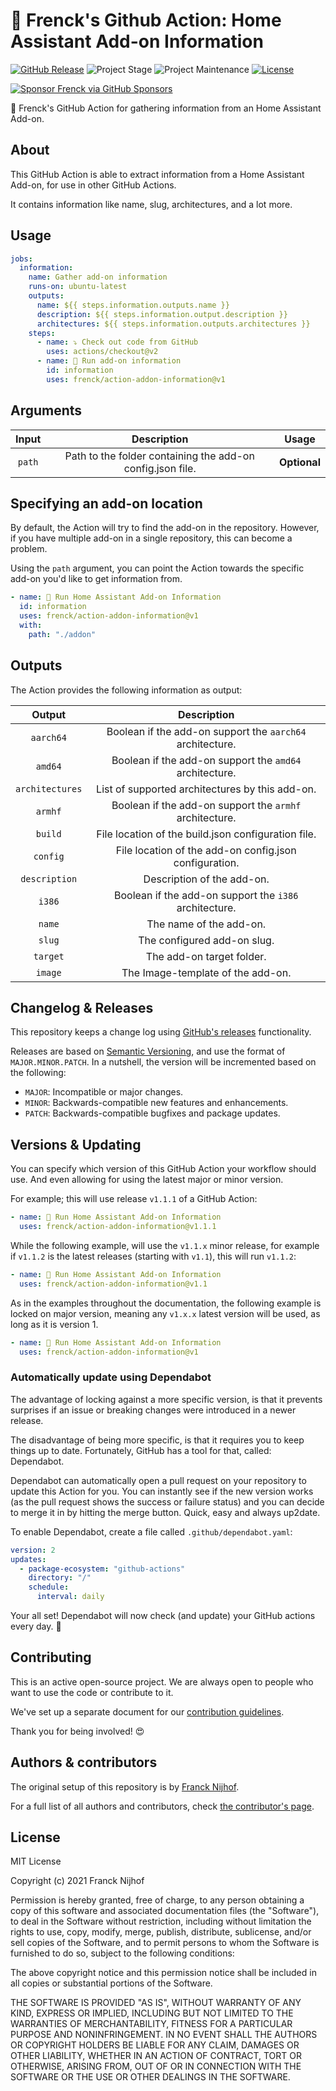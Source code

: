 # 🚀 Frenck's Github Action: Home Assistant Add-on Information

[![GitHub Release][releases-shield]][releases]
![Project Stage][project-stage-shield]
![Project Maintenance][maintenance-shield]
[![License][license-shield]](LICENSE.md)

[![Sponsor Frenck via GitHub Sponsors][github-sponsors-shield]][github-sponsors]

🚀 Frenck's GitHub Action for gathering information from an Home Assistant
Add-on.

## About

This GitHub Action is able to extract information from a Home Assistant Add-on,
for use in other GitHub Actions.

It contains information like name, slug, architectures, and a lot more.

## Usage

```yaml
jobs:
  information:
    name: Gather add-on information
    runs-on: ubuntu-latest
    outputs:
      name: ${{ steps.information.outputs.name }}
      description: ${{ steps.information.output.description }}
      architectures: ${{ steps.information.outputs.architectures }}
    steps:
      - name: ⤵️ Check out code from GitHub
        uses: actions/checkout@v2
      - name: 🚀 Run add-on information
        id: information
        uses: frenck/action-addon-information@v1
```

## Arguments

| Input  |                        Description                         |    Usage     |
| :----: | :--------------------------------------------------------: | :----------: |
| `path` | Path to the folder containing the add-on config.json file. | **Optional** |

## Specifying an add-on location

By default, the Action will try to find the add-on in the repository. However,
if you have multiple add-on in a single repository, this can become a problem.

Using the `path` argument, you can point the Action towards the specific add-on
you'd like to get information from.

```yaml
- name: 🚀 Run Home Assistant Add-on Information
  id: information
  uses: frenck/action-addon-information@v1
  with:
    path: "./addon"
```

## Outputs

The Action provides the following information as output:

|     Output      |                        Description                        |
| :-------------: | :-------------------------------------------------------: |
|    `aarch64`    | Boolean if the add-on support the `aarch64` architecture. |
|     `amd64`     |  Boolean if the add-on support the `amd64` architecture.  |
| `architectures` |      List of supported architectures by this add-on.      |
|     `armhf`     |  Boolean if the add-on support the `armhf` architecture.  |
|     `build`     |    File location of the build.json configuration file.    |
|    `config`     |  File location of the add-on config.json configuration.   |
|  `description`  |                Description of the add-on.                 |
|     `i386`      |  Boolean if the add-on support the `i386` architecture.   |
|     `name`      |                  The name of the add-on.                  |
|     `slug`      |                The configured add-on slug.                |
|    `target`     |                 The add-on target folder.                 |
|     `image`     |             The Image-template of the add-on.             |

## Changelog & Releases

This repository keeps a change log using [GitHub's releases][releases]
functionality.

Releases are based on [Semantic Versioning][semver], and use the format
of `MAJOR.MINOR.PATCH`. In a nutshell, the version will be incremented
based on the following:

- `MAJOR`: Incompatible or major changes.
- `MINOR`: Backwards-compatible new features and enhancements.
- `PATCH`: Backwards-compatible bugfixes and package updates.

## Versions & Updating

You can specify which version of this GitHub Action your workflow should use.
And even allowing for using the latest major or minor version.

For example; this will use release `v1.1.1` of a GitHub Action:

```yaml
- name: 🚀 Run Home Assistant Add-on Information
  uses: frenck/action-addon-information@v1.1.1
```

While the following example, will use the `v1.1.x` minor release, for example
if `v1.1.2` is the latest releases (starting with `v1.1`), this will run
`v1.1.2`:

```yaml
- name: 🚀 Run Home Assistant Add-on Information
  uses: frenck/action-addon-information@v1.1
```

As in the examples throughout the documentation, the following example is
locked on major version, meaning any `v1.x.x` latest version will be used,
as long as it is version 1.

```yaml
- name: 🚀 Run Home Assistant Add-on Information
  uses: frenck/action-addon-information@v1
```

### Automatically update using Dependabot

The advantage of locking against a more specific version, is that it prevents
surprises if an issue or breaking changes were introduced in a newer release.

The disadvantage of being more specific, is that it requires you to keep things
up to date. Fortunately, GitHub has a tool for that, called: Dependabot.

Dependabot can automatically open a pull request on your repository to update
this Action for you. You can instantly see if the new version works (as the
pull request shows the success or failure status) and you can decide to
merge it in by hitting the merge button. Quick, easy and always up2date.

To enable Dependabot, create a file called `.github/dependabot.yaml`:

```yaml
version: 2
updates:
  - package-ecosystem: "github-actions"
    directory: "/"
    schedule:
      interval: daily
```

Your all set! Dependabot will now check (and update) your GitHub actions
every day. 🤩

## Contributing

This is an active open-source project. We are always open to people who want to
use the code or contribute to it.

We've set up a separate document for our
[contribution guidelines](CONTRIBUTING.md).

Thank you for being involved! :heart_eyes:

## Authors & contributors

The original setup of this repository is by [Franck Nijhof][frenck].

For a full list of all authors and contributors,
check [the contributor's page][contributors].

## License

MIT License

Copyright (c) 2021 Franck Nijhof

Permission is hereby granted, free of charge, to any person obtaining a copy
of this software and associated documentation files (the "Software"), to deal
in the Software without restriction, including without limitation the rights
to use, copy, modify, merge, publish, distribute, sublicense, and/or sell
copies of the Software, and to permit persons to whom the Software is
furnished to do so, subject to the following conditions:

The above copyright notice and this permission notice shall be included in all
copies or substantial portions of the Software.

THE SOFTWARE IS PROVIDED "AS IS", WITHOUT WARRANTY OF ANY KIND, EXPRESS OR
IMPLIED, INCLUDING BUT NOT LIMITED TO THE WARRANTIES OF MERCHANTABILITY,
FITNESS FOR A PARTICULAR PURPOSE AND NONINFRINGEMENT. IN NO EVENT SHALL THE
AUTHORS OR COPYRIGHT HOLDERS BE LIABLE FOR ANY CLAIM, DAMAGES OR OTHER
LIABILITY, WHETHER IN AN ACTION OF CONTRACT, TORT OR OTHERWISE, ARISING FROM,
OUT OF OR IN CONNECTION WITH THE SOFTWARE OR THE USE OR OTHER DEALINGS IN THE
SOFTWARE.

[contributors]: https://github.com/frenck/action-addon-information/graphs/contributors
[frenck]: https://github.com/frenck
[github-sponsors-shield]: https://frenck.dev/wp-content/uploads/2019/12/github_sponsor.png
[github-sponsors]: https://github.com/sponsors/frenck
[license-shield]: https://img.shields.io/github/license/frenck/action-addon-information.svg
[maintenance-shield]: https://img.shields.io/maintenance/yes/2021.svg
[project-stage-shield]: https://img.shields.io/badge/project%20stage-production%20ready-brightgreen.svg
[releases-shield]: https://img.shields.io/github/release/frenck/action-addon-information.svg
[releases]: https://github.com/frenck/action-addon-information/releases
[semver]: http://semver.org/spec/v2.0.0.html
